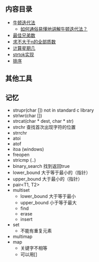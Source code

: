 ## 内容目录
* [牛顿迭代法](./newton-method/README.md)
  * [如何通俗易懂地讲解牛顿迭代法？](<https://blog.csdn.net/ccnt_2012/article/details/81837154>)
* [最佳兄弟数](./best-brother-pair/README.md)
* [求不大于n的全部质数](./prime-within-n/README.md)
* [计算星期几](./day-of-week/README.md)
* [strtok实现](./strtok/README.md)
* [排序](./sort/README.md)
## 其他工具

## 记忆

* strupr(char []) not in standard c library
* strlwr(char [])
* strcat(char * dest, char * str)
* strchr 查找首次出现字符的位置
* strrchr
* atoi
* atof
* itoa (windows)
* freopen
* stricmp (..)
* binary_search 找到返回true
* lower_bound 大于等于最小的（指针）
* upper_bound 大于最小的（指针）
* pair<T1, T2>
* multiset 
  * lower_bound 大于等于最小
  * upper_bound 小于等于最大
  * find
  * erase
  * insert
* set
  * 不能有重复元素
* multimap
* map
  * 关键字不相等
  * 可以用[]